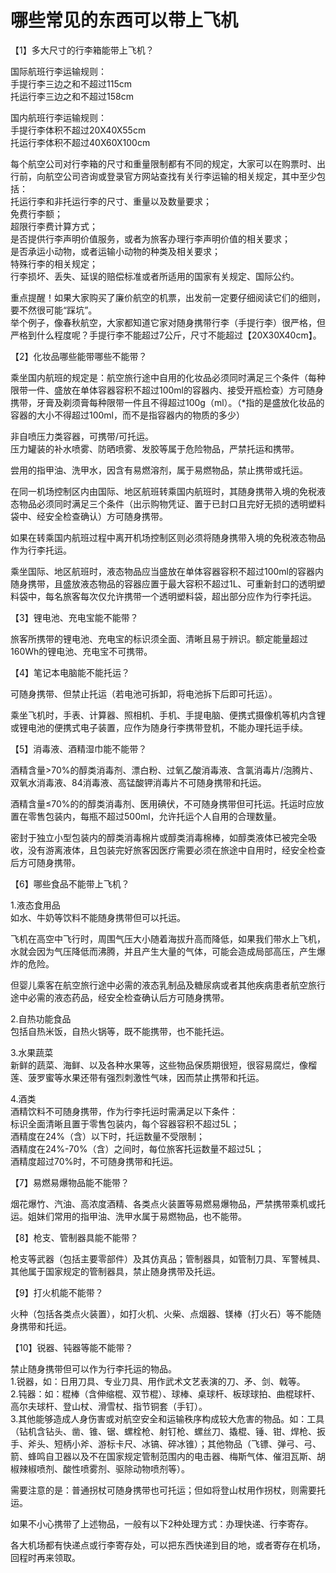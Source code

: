 # 哪些常见的东西可以带上飞机  
【1】多大尺寸的行李箱能带上飞机？  

国际航班行李运输规则：  
手提行李三边之和不超过115cm  
托运行李三边之和不超过158cm  

国内航班行李运输规则：  
手提行李体积不超过20X40X55cm  
托运行李体积不超过40X60X100cm  

每个航空公司对行李箱的尺寸和重量限制都有不同的规定，大家可以在购票时、出行前，向航空公司咨询或登录官方网站查找有关行李运输的相关规定，其中至少包括：  
托运行李和非托运行李的尺寸、重量以及数量要求；  
免费行李额；  
超限行李费计算方式；  
是否提供行李声明价值服务，或者为旅客办理行李声明价值的相关要求；  
是否承运小动物，或者运输小动物的种类及相关要求；  
特殊行李的相关规定；  
行李损坏、丢失、延误的赔偿标准或者所适用的国家有关规定、国际公约。  

重点提醒！如果大家购买了廉价航空的机票，出发前一定要仔细阅读它们的细则，要不然很可能“踩坑”。  
举个例子，像春秋航空，大家都知道它家对随身携带行李（手提行李）很严格，但严格到什么程度呢？手提行李不能超过7公斤，尺寸不能超过【20X30X40cm】。  

【2】化妆品哪些能带哪些不能带？  

乘坐国内航班的规定是：航空旅行途中自用的化妆品必须同时满足三个条件（每种限带一件、盛放在单体容器容积不超过100ml的容器内、接受开瓶检查）方可随身携带，牙膏及剃须膏每种限带一件且不得超过100g（ml）。（*指的是盛放化妆品的容器的大小不得超过100ml，而不是指容器内的物质的多少）  

非自喷压力类容器，可携带/可托运。  
压力罐装的补水喷雾、防晒喷雾、发胶等属于危险物品，严禁托运和携带。  

尝用的指甲油、洗甲水，因含有易燃溶剂，属于易燃物品，禁止携带或托运。  

在同一机场控制区内由国际、地区航班转乘国内航班时，其随身携带入境的免税液态物品必须同时满足三个条件（出示购物凭证、置于已封口且完好无损的透明塑料袋中、经安全检查确认）方可随身携带。  

如果在转乘国内航班过程中离开机场控制区则必须将随身携带入境的免税液态物品作为行李托运。  

乘坐国际、地区航班时，液态物品应当盛放在单体容器容积不超过100ml的容器内随身携带，且盛放液态物品的容器应置于最大容积不超过1L、可重新封口的透明塑料袋中，每名旅客每次仅允许携带一个透明塑料袋，超出部分应作为行李托运。  

【3】锂电池、充电宝能不能带？  

旅客所携带的锂电池、充电宝的标识须全面、清晰且易于辨识。额定能量超过160Wh的锂电池、充电宝不可携带。  

【4】笔记本电脑能不能托运？  

可随身携带、但禁止托运（若电池可拆卸，将电池拆下后即可托运）。  

乘坐飞机时，手表、计算器、照相机、手机、手提电脑、便携式摄像机等机内含锂或锂电池的便携式电子装置，应作为随身行李携带登机，不能办理托运手续。  

【5】消毒液、酒精湿巾能不能带？  

酒精含量>70%的醇类消毒剂、漂白粉、过氧乙酸消毒液、含氯消毒片/泡腾片、双氧水消毒液、84消毒液、高锰酸钾消毒片不可随身携带和托运。  

酒精含量≤70%的的醇类消毒剂、医用碘伏，不可随身携带但可托运。托运时应放置在零售包装内，每瓶不超过500ml，允许托运个人自用的合理数量。  

密封于独立小型包装内的醇类消毒棉片或醇类消毒棉棒，如醇类液体已被完全吸收，没有游离液体，且包装完好旅客因医疗需要必须在旅途中自用时，经安全检查后方可随身携带。  

【6】哪些食品不能带上飞机？  

1.液态食用品  
如水、牛奶等饮料不能随身携带但可以托运。  

飞机在高空中飞行时，周围气压大小随着海拔升高而降低，如果我们带水上飞机，水就会因为气压降低而沸腾，并且产生大量的气体，可能会造成局部高压，产生爆炸的危险。  

但婴儿乘客在航空旅行途中必需的液态乳制品及糖尿病或者其他疾病患者航空旅行途中必需的液态药品，经安全检查确认后方可随身携带。  

2.自热功能食品  
包括自热米饭，自热火锅等，既不能携带，也不能托运。  

3.水果蔬菜  
新鲜的蔬菜、海鲜、以及各种水果等，这些物品保质期很短，很容易腐烂，像榴莲、菠罗蜜等水果还带有强烈刺激性气味，因而禁止携带和托运。  

4.酒类  
酒精饮料不可随身携带，作为行李托运时需满足以下条件：  
标识全面清晰且置于零售包装内，每个容器容积不超过5L；  
酒精度在24%（含）以下时，托运数量不受限制；  
酒精度在24%-70%（含）之间时，每位旅客托运数量不超过5L；  
酒精度超过70%时，不可随身携带和托运。  

【7】易燃易爆物品能不能带？  

烟花爆竹、汽油、高浓度酒精、各类点火装置等易燃易爆物品，严禁携带乘机或托运。姐妹们常用的指甲油、洗甲水属于易燃物品，也不能带。  

【8】枪支、管制器具能不能带？  

枪支等武器（包括主要零部件）及其仿真品；管制器具，如管制刀具、军警械具、其他属于国家规定的管制器具，禁止随身携带及托运。  

【9】打火机能不能带？  

火种（包括各类点火装置），如打火机、火柴、点烟器、镁棒（打火石）等不能随身携带和托运。  

【10】锐器、钝器等能不能带？  

禁止随身携带但可以作为行李托运的物品。  
1.锐器，如：日用刀具、专业刀具、用作武术文艺表演的刀、矛、剑、戟等。  
2.钝器：如：棍棒（含伸缩棍、双节棍）、球棒、桌球杆、板球球拍、曲棍球杆、高尔夫球杆、登山杖、滑雪杖、指节铜套（手钉）。  
3.其他能够造成人身伤害或对航空安全和运输秩序构成较大危害的物品。如：工具（钻机含钻头、凿、锥、锯、螺栓枪、射钉枪、螺丝刀、撬棍、锤、钳、焊枪、扳手、斧头、短柄小斧、游标卡尺、冰镐、碎冰锥）；其他物品（飞镖、弹弓、弓、箭、蜂鸣自卫器以及不在国家规定管制范围内的电击器、梅斯气体、催泪瓦斯、胡椒辣椒喷剂、酸性喷雾剂、驱除动物喷剂等）。  

需要注意的是：普通拐杖可随身携带也可托运；但如将登山杖用作拐杖，则需要托运。  

如果不小心携带了上述物品，一般有以下2种处理方式：办理快递、行李寄存。  

各大机场都有快递点或行李寄存处，可以把东西快递到目的地，或者寄存在机场，回程时再来领取。  
